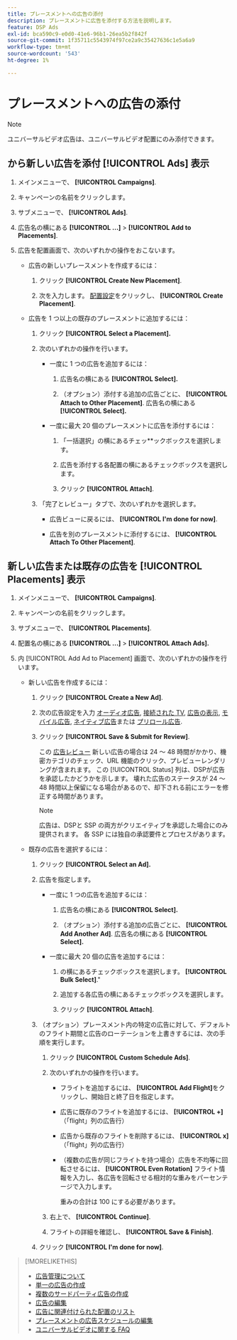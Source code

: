 ```yaml
---
title: プレースメントへの広告の添付
description: プレースメントに広告を添付する方法を説明します。
feature: DSP Ads
exl-id: bca590c9-e0d0-41e6-96b1-26ea5b2f842f
source-git-commit: 1f35711c5543974f97ce2a9c35427636c1e5a6a9
workflow-type: tm+mt
source-wordcount: '543'
ht-degree: 1%

---
```


# プレースメントへの広告の添付

>[!NOTE]
>
>ユニバーサルビデオ広告は、ユニバーサルビデオ配置にのみ添付できます。

## から新しい広告を添付 [!UICONTROL Ads] 表示

1. メインメニューで、 **[!UICONTROL Campaigns]**.

1. キャンペーンの名前をクリックします。

1. サブメニューで、 **[!UICONTROL Ads]**.

1. 広告名の横にある  **[!UICONTROL ...]** > **[!UICONTROL Add to Placements]**.

1. 広告を配置画面で、次のいずれかの操作をおこないます。

   * 広告の新しいプレースメントを作成するには：

      1. クリック **[!UICONTROL Create New Placement]**.

      1. 次を入力します。 [配置設定](/help/dsp/campaign-management/placements/placement-settings.md)をクリックし、 **[!UICONTROL Create Placement]**.
   * 広告を 1 つ以上の既存のプレースメントに追加するには：

      1. クリック **[!UICONTROL Select a Placement].**

      1. 次のいずれかの操作を行います。

         * 一度に 1 つの広告を追加するには：

            1. 広告名の横にある **[!UICONTROL Select].**

            1. （オプション）添付する追加の広告ごとに、 **[!UICONTROL Attach to Other Placement]**. 広告名の横にある **[!UICONTROL Select].**
         * 一度に最大 20 個のプレースメントに広告を添付するには：

            1. 「一括選択」の横にあるチェッ**ックボックスを選択します。

            1. 広告を添付する各配置の横にあるチェックボックスを選択します。

            1. クリック **[!UICONTROL Attach]**.
      1. 「完了とレビュー」タブで、次のいずれかを選択します。

         * 広告ビューに戻るには、 **[!UICONTROL I'm done for now]**.

         * 広告を別のプレースメントに添付するには、 **[!UICONTROL Attach To Other Placement]**.




## 新しい広告または既存の広告を [!UICONTROL Placements] 表示

1. メインメニューで、 **[!UICONTROL Campaigns]**.

1. キャンペーンの名前をクリックします。

1. サブメニューで、 **[!UICONTROL Placements]**.

1. 配置名の横にある  **[!UICONTROL ...]** > **[!UICONTROL Attach Ads].**

1. 内 [!UICONTROL Add Ad to Placement] 画面で、次のいずれかの操作を行います。

   * 新しい広告を作成するには：

      1. クリック **[!UICONTROL Create a New Ad]**.

      1. 次の広告設定を入力 [オーディオ広告](ad-settings-audio.md), [接続された TV](ad-settings-connected-tv.md), [広告の表示](ad-settings-display.md), [モバイル広告](ad-settings-mobile.md), [ネイティブ広告](ad-settings-native.md)または [プリロール広告](ad-settings-pre-roll.md).

      1. クリック **[!UICONTROL Save & Submit for Review]**.

         この [広告レビュー](ad-about.md) 新しい広告の場合は 24 ～ 48 時間がかかり、機密カテゴリのチェック、URL 機能のクリック、プレビューレンダリングが含まれます。 この [!UICONTROL Status] 列は、DSPが広告を承認したかどうかを示します。 壊れた広告のステータスが 24 ～ 48 時間以上保留になる場合があるので、却下される前にエラーを修正する時間があります。

         >[!NOTE]
         >
         >広告は、DSPと SSP の両方がクリエイティブを承認した場合にのみ提供されます。 各 SSP には独自の承認要件とプロセスがあります。
   * 既存の広告を選択するには：

      1. クリック **[!UICONTROL Select an Ad].**

      1. 広告を指定します。

         * 一度に 1 つの広告を追加するには：

            1. 広告名の横にある **[!UICONTROL Select].**

            1. （オプション）添付する追加の広告ごとに、 **[!UICONTROL Add Another Ad]**. 広告名の横にある **[!UICONTROL Select].**
         * 一度に最大 20 個の広告を追加するには：

            1. の横にあるチェックボックスを選択します。 **[!UICONTROL Bulk Select]**.&quot;

            1. 追加する各広告の横にあるチェックボックスを選択します。

            1. クリック **[!UICONTROL Attach]**.
      1. （オプション）プレースメント内の特定の広告に対して、デフォルトのフライト期間と広告のローテーションを上書きするには、次の手順を実行します。

         1. クリック **[!UICONTROL Custom Schedule Ads]**.

         1. 次のいずれかの操作を行います。

            * フライトを追加するには、 **[!UICONTROL Add Flight]**&#x200B;をクリックし、開始日と終了日を指定します。

            * 広告に既存のフライトを追加するには、 **[!UICONTROL +]** （「flight」列の広告行）

            * 広告から既存のフライトを削除するには、 **[!UICONTROL x]** （「flight」列の広告行）

            * （複数の広告が同じフライトを持つ場合）広告を不均等に回転させるには、 **[!UICONTROL Even Rotation]** フライト情報を入力し、各広告を回転させる相対的な重みをパーセンテージで入力します。

               重みの合計は 100 にする必要があります。
         1. 右上で、 **[!UICONTROL Continue]**.

         1. フライトの詳細を確認し、 **[!UICONTROL Save & Finish]**.
      1. クリック **[!UICONTROL I'm done for now]**.






>[!MORELIKETHIS]
>
>* [広告管理について](ad-about.md)
>* [単一の広告の作成](ad-create.md)
>* [複数のサードパーティ広告の作成](ad-create-multiple.md)
>* [広告の編集](ad-edit.md)
>* [広告に関連付けられた配置のリスト](ad-list-placements.md)
>* [プレースメントの広告スケジュールの編集](/help/dsp/campaign-management/placements/placement-edit-ad-schedule.md)
>* [ユニバーサルビデオに関する FAQ](/help/dsp/campaign-management/faq-universal-video.md)

